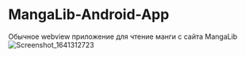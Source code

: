 # MangaLib-Android-App
Обычное webview приложение для чтение манги с сайта MangaLib
![Screenshot_1641312723](https://user-images.githubusercontent.com/57581726/148089510-cf22feff-8539-4b35-9fba-e8a99f2bc057.png)

